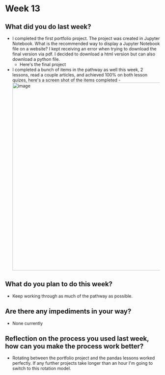 # Week 13

## What did you do last week?
- I completed the first portfolio project. The project was created in Jupyter Notebook. What is the recommended way to display a Jupyter Notebook file on a website? I kept receiving an error when trying to download the final version via pdf. I decided to download a html version but can also download a python file.
  - Here's the final project
- I completed a bunch of items in the pathway as well this week, 2 lessons, read a couple articles, and achieved 100% on both lesson quizes, here's a screen shot of the items completed - <img width="613" alt="image" src="https://github.com/user-attachments/assets/b3cf7024-38cf-4ceb-bf41-a4cb6585c645">

## What do you plan to do this week?
- Keep working through as much of the pathway as possible.

## Are there any impediments in your way?
- None currently

## Reflection on the process you used last week, how can you make the process work better?
- Rotating between the portfolio project and the pandas lessons worked perfectly. If any further projects take longer than an hour I'm going to switch to this rotation model.
